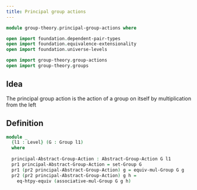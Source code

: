 ```yaml
---
title: Principal group actions
---
```


```agda
module group-theory.principal-group-actions where

open import foundation.dependent-pair-types
open import foundation.equivalence-extensionality
open import foundation.universe-levels

open import group-theory.group-actions
open import group-theory.groups
```

## Idea

The principal group action is the action of a group on itself by multiplication from the left

## Definition

```agda
module _
  {l1 : Level} (G : Group l1)
  where
  
  principal-Abstract-Group-Action : Abstract-Group-Action G l1
  pr1 principal-Abstract-Group-Action = set-Group G
  pr1 (pr2 principal-Abstract-Group-Action) g = equiv-mul-Group G g
  pr2 (pr2 principal-Abstract-Group-Action) g h =
    eq-htpy-equiv (associative-mul-Group G g h)
```
